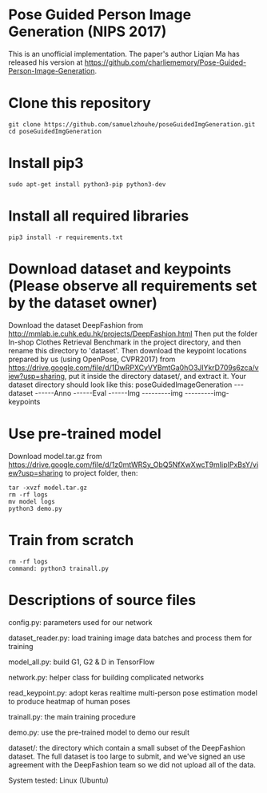 # Pose Guided Person Image Generation (NIPS 2017)

This is an unofficial implementation. The paper's author Liqian Ma has released his version at https://github.com/charliememory/Pose-Guided-Person-Image-Generation.




# Clone this repository
```
git clone https://github.com/samuelzhouhe/poseGuidedImgGeneration.git
cd poseGuidedImgGeneration
```

# Install pip3
```sudo apt-get install python3-pip python3-dev```

# Install all required libraries
```pip3 install -r requirements.txt```

# Download dataset and keypoints (Please observe all requirements set by the dataset owner)
Download the dataset DeepFashion from http://mmlab.ie.cuhk.edu.hk/projects/DeepFashion.html
Then put the folder In-shop Clothes Retrieval Benchmark in the project directory, and then rename this directory to 'dataset'.
Then download the keypoint locations prepared by us (using OpenPose, CVPR2017) from https://drive.google.com/file/d/1DwRPXCyVYBmtGa0hO3JlYkrD709s6zca/view?usp=sharing, put it inside the directory dataset/, and extract it.
Your dataset directory should look like this:
poseGuidedImageGeneration
---dataset
------Anno
------Eval
------Img
---------img
---------img-keypoints


# Use pre-trained model
Download model.tar.gz from https://drive.google.com/file/d/1z0mtWRSy_ObQ5NfXwXwcT9mIipIPxBsY/view?usp=sharing to project folder, then:
```
tar -xvzf model.tar.gz
rm -rf logs
mv model logs
python3 demo.py
```
# Train from scratch
```
rm -rf logs
command: python3 trainall.py
```

# Descriptions of source files

config.py: parameters used for our network

dataset_reader.py: load training image data batches and process them for training

model_all.py: build G1, G2 & D in TensorFlow

network.py: helper class for building complicated networks

read_keypoint.py: adopt keras realtime multi-person pose estimation model to produce heatmap of human poses

trainall.py: the main training procedure

demo.py: use the pre-trained model to demo our result

dataset/: the directory which contain a small subset of the DeepFashion dataset. The full dataset is too large to submit, and we've signed an use agreement with the DeepFashion team so we did not upload all of the data.

System tested: Linux (Ubuntu)

